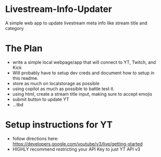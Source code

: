 # Livestream-Info-Updater
A simple web app to update livestream meta info like stream title and category

# The Plan

* write a simple local webpage/app that will connect to YT, Twitch, and Kick
* Will probably have to setup dev creds and document how to setup in this readme.
* store as much on localstorage as possible 
* using copilot as much as possible to battle test it.
* using html, create a stream title input, making sure to accept emojis
* submit button to update YT
* ...tbd


# Setup instructions for YT
* follow directions here: https://developers.google.com/youtube/v3/live/getting-started
* HIGHLY recommend restricting your API Key to just YT API v3
